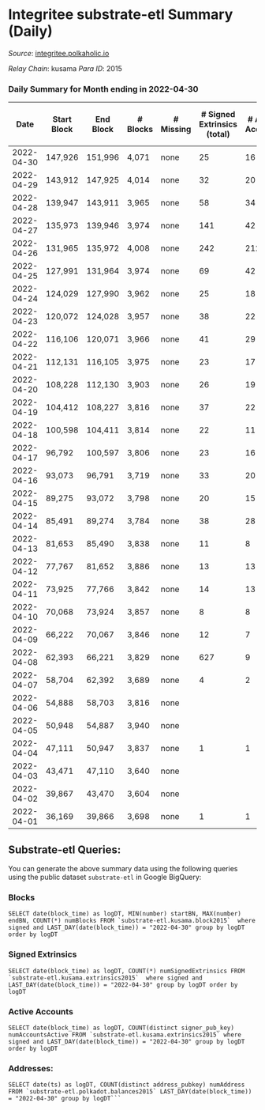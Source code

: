 # Integritee substrate-etl Summary (Daily)

_Source_: [integritee.polkaholic.io](https://integritee.polkaholic.io)

*Relay Chain*: kusama
*Para ID*: 2015



### Daily Summary for Month ending in 2022-04-30


| Date | Start Block | End Block | # Blocks | # Missing | # Signed Extrinsics (total) | # Active Accounts | # Addresses with Balances | # Events | # Transfers | # XCM Transfers In | # XCM Transfers Out |
| ---- | ----------- | --------- | -------- | --------- | --------------------------- | ----------------- | ------------------------- | -------- | ----------- | ------------------ | ------------------- |
| 2022-04-30 | 147,926 | 151,996 | 4,071 | none | 25 | 16 | 11,233 | 8,269 | 13 ($1,187.30) |   |   |
| 2022-04-29 | 143,912 | 147,925 | 4,014 | none | 32 | 20 | 11,230 | 8,194 | 16 ($6,019.32) |   |   |
| 2022-04-28 | 139,947 | 143,911 | 3,965 | none | 58 | 34 | 11,228 | 8,229 | 38 ($1,946.68) |   |   |
| 2022-04-27 | 135,973 | 139,946 | 3,974 | none | 141 | 42 | 11,224 | 8,680 | 126 ($119,847) |   |   |
| 2022-04-26 | 131,965 | 135,972 | 4,008 | none | 242 | 212 | 11,219 | 9,241 | 226 ($3,506.84) |   |   |
| 2022-04-25 | 127,991 | 131,964 | 3,974 | none | 69 | 42 | 11,210 | 9,312 | 309 ($50,130.73) |   |   |
| 2022-04-24 | 124,029 | 127,990 | 3,962 | none | 25 | 18 | 10,963 | 8,053 | 14 ($13,966.03) |   |   |
| 2022-04-23 | 120,072 | 124,028 | 3,957 | none | 38 | 22 | 10,962 | 8,108 | 18 ($15,569.07) |   |   |
| 2022-04-22 | 116,106 | 120,071 | 3,966 | none | 41 | 29 | 10,958 | 8,154 | 23 ($819.29) |   |   |
| 2022-04-21 | 112,131 | 116,105 | 3,975 | none | 23 | 17 | 10,953 | 8,067 | 10 ($477.02) |   |   |
| 2022-04-20 | 108,228 | 112,130 | 3,903 | none | 26 | 19 | 10,952 | 7,952 | 13 ($647.16) |   |   |
| 2022-04-19 | 104,412 | 108,227 | 3,816 | none | 37 | 22 | 10,948 | 7,817 | 19 ($9,691.71) |   |   |
| 2022-04-18 | 100,598 | 104,411 | 3,814 | none | 22 | 11 | 10,944 | 7,744 | 12 ($19,493.37) |   |   |
| 2022-04-17 | 96,792 | 100,597 | 3,806 | none | 23 | 16 | 10,942 | 7,723 | 5 ($1,633.71) |   |   |
| 2022-04-16 | 93,073 | 96,791 | 3,719 | none | 33 | 20 | 10,942 | 7,611 | 19 ($13,251.55) |   |   |
| 2022-04-15 | 89,275 | 93,072 | 3,798 | none | 20 | 15 | 10,940 | 7,700 | 12 ($200,927) |   |   |
| 2022-04-14 | 85,491 | 89,274 | 3,784 | none | 38 | 28 | 10,936 | 7,775 | 27 ($660,184) |   |   |
| 2022-04-13 | 81,653 | 85,490 | 3,838 | none | 11 | 8 | 10,930 | 7,731 | 4 ($1,318.44) |   |   |
| 2022-04-12 | 77,767 | 81,652 | 3,886 | none | 13 | 13 | 10,930 | 7,841 | 5 ($614.27) |   |   |
| 2022-04-11 | 73,925 | 77,766 | 3,842 | none | 14 | 13 | 10,930 | 7,756 | 3 ($241.25) |   |   |
| 2022-04-10 | 70,068 | 73,924 | 3,857 | none | 8 | 8 | 10,929 | 7,760 | 4 ($595.56) |   |   |
| 2022-04-09 | 66,222 | 70,067 | 3,846 | none | 12 | 7 | 10,929 | 7,754 | 4 ($644.66) |   |   |
| 2022-04-08 | 62,393 | 66,221 | 3,829 | none | 627 | 9 | 10,928 | 16,987 | 5 ($50.29) |   |   |
| 2022-04-07 | 58,704 | 62,392 | 3,689 | none | 4 | 2 | 1 | 7,396 |   |   |   |
| 2022-04-06 | 54,888 | 58,703 | 3,816 | none |  |  | 2 | 7,632 |   |   |   |
| 2022-04-05 | 50,948 | 54,887 | 3,940 | none |  |  | 2 | 7,880 |   |   |   |
| 2022-04-04 | 47,111 | 50,947 | 3,837 | none | 1 | 1 | 2 | 7,681 |   |   |   |
| 2022-04-03 | 43,471 | 47,110 | 3,640 | none |  |  | 1 | 7,280 |   |   |   |
| 2022-04-02 | 39,867 | 43,470 | 3,604 | none |  |  | 1 | 7,208 |   |   |   |
| 2022-04-01 | 36,169 | 39,866 | 3,698 | none | 1 | 1 | 1 | 7,402 |   |   |   |

## Substrate-etl Queries:
You can generate the above summary data using the following queries using the public dataset `substrate-etl` in Google BigQuery:


### Blocks
```
SELECT date(block_time) as logDT, MIN(number) startBN, MAX(number) endBN, COUNT(*) numBlocks FROM `substrate-etl.kusama.block2015`  where signed and LAST_DAY(date(block_time)) = "2022-04-30" group by logDT order by logDT
```


### Signed Extrinsics
```
SELECT date(block_time) as logDT, COUNT(*) numSignedExtrinsics FROM `substrate-etl.kusama.extrinsics2015`  where signed and LAST_DAY(date(block_time)) = "2022-04-30" group by logDT order by logDT
```


### Active Accounts
```
SELECT date(block_time) as logDT, COUNT(distinct signer_pub_key) numAccountsActive FROM `substrate-etl.kusama.extrinsics2015` where signed and LAST_DAY(date(block_time)) = "2022-04-30" group by logDT order by logDT
```


### Addresses:
```
SELECT date(ts) as logDT, COUNT(distinct address_pubkey) numAddress FROM `substrate-etl.polkadot.balances2015` LAST_DAY(date(block_time)) = "2022-04-30" group by logDT```

